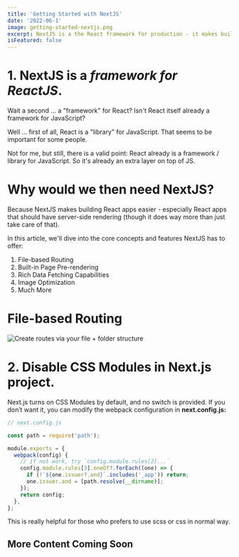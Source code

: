```yaml
---
title: 'Getting Started with NextJS'
date: '2022-06-1'
image: getting-started-nextjs.png
excerpt: NextJS is a the React framework for production - it makes building fullstack React apps and sites a breeze and ships with built-in SSR.
isFeatured: false
---
```


# 1. NextJS is a _framework for ReactJS_.

Wait a second ... a "framework" for React? Isn't React itself already a framework for JavaScript?

Well ... first of all, React is a "library" for JavaScript. That seems to be important for some people.

Not for me, but still, there is a valid point: React already is a framework / library for JavaScript. So it's already an extra layer on top of JS.

# Why would we then need NextJS?

Because NextJS makes building React apps easier - especially React apps that should have server-side rendering (though it does way more than just take care of that).

In this article, we'll dive into the core concepts and features NextJS has to offer:

1. File-based Routing
2. Built-in Page Pre-rendering
3. Rich Data Fetching Capabilities
4. Image Optimization
5. Much More

# File-based Routing

![Create routes via your file + folder structure](nextjs-file-based-routing.png)

# 2. Disable CSS Modules in Next.js project.

Next.js turns on CSS Modules by default, and no switch is provided.
If you don’t want it, you can modify the webpack configuration in **next.config.js:**

```js
// next.config.js

const path = require('path');

module.exports = {
  webpack(config) {
    // if not work, try `config.module.rules[2]...`
    config.module.rules[3].oneOf?.forEach((one) => {
      if (!`${one.issuer?.and}`.includes('_app')) return;
      one.issuer.and = [path.resolve(__dirname)];
    });
    return config;
  },
};
```

This is really helpful for those who prefers to use scss or css in normal way.

## More Content Coming Soon
